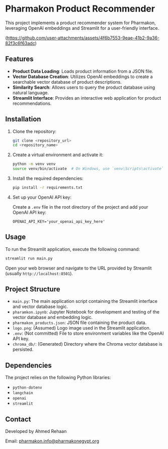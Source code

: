 # Pharmakon Product Recommender

This project implements a product recommender system for Pharmakon, leveraging OpenAI embeddings and Streamlit for a user-friendly interface.

(https://github.com/user-attachments/assets/4f6b7553-9eae-41b2-9a36-82f3c6f63adc)
## Features

- **Product Data Loading**: Loads product information from a JSON file.
- **Vector Database Creation**: Utilizes OpenAI embeddings to create a searchable vector database of product descriptions.
- **Similarity Search**: Allows users to query the product database using natural language.
- **Streamlit Interface**: Provides an interactive web application for product recommendations.

## Installation

1. Clone the repository:

   ```bash
   git clone <repository_url>
   cd <repository_name>
   ```

2. Create a virtual environment and activate it:

   ```bash
   python -m venv venv
   source venv/bin/activate  # On Windows, use `venv\Scripts\activate`
   ```

3. Install the required dependencies:

   ```bash
   pip install -r requirements.txt
   ```

4. Set up your OpenAI API key:

   Create a `.env` file in the root directory of the project and add your OpenAI API key:

   ```
   OPENAI_API_KEY='your_openai_api_key_here'
   ```

## Usage

To run the Streamlit application, execute the following command:

```bash
streamlit run main.py
```

Open your web browser and navigate to the URL provided by Streamlit (usually `http://localhost:8501`).

## Project Structure

- `main.py`: The main application script containing the Streamlit interface and vector database logic.
- `pharamkon.ipynb`: Jupyter Notebook for development and testing of the vector database and embedding logic.
- `pharmakon_products.json`: JSON file containing the product data.
- `logo.png`: (Assumed) Logo image used in the Streamlit application.
- `.env`: (Not committed) File to store environment variables like the OpenAI API key.
- `chroma_db/`: (Generated) Directory where the Chroma vector database is persisted.

## Dependencies

The project relies on the following Python libraries:

- `python-dotenv`
- `langchain`
- `openai`
- `streamlit`

## Contact

Developed by Ahmed Rehaan

Email: pharmakon.info@pharmakonegypt.org


